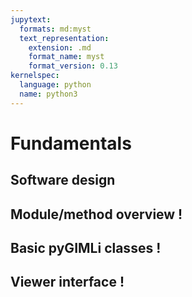 ```yaml
---
jupytext:
  formats: md:myst
  text_representation:
    extension: .md
    format_name: myst
    format_version: 0.13
kernelspec:
  language: python
  name: python3
---
```


# Fundamentals

## Software design
## Module/method overview !
## Basic pyGIMLi classes !
## Viewer interface !
